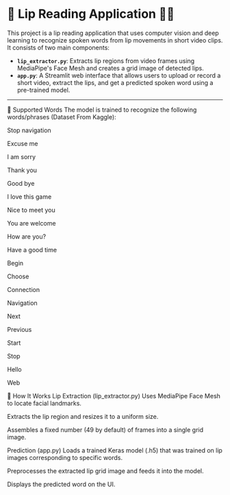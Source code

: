 # 📖 Lip Reading Application 👄🎥

This project is a lip reading application that uses computer vision and deep learning to recognize spoken words from lip movements in short video clips. It consists of two main components:

- **`lip_extractor.py`**: Extracts lip regions from video frames using MediaPipe's Face Mesh and creates a grid image of detected lips.
- **`app.py`**: A Streamlit web interface that allows users to upload or record a short video, extract the lips, and get a predicted spoken word using a pre-trained model.

---

🎯 Supported Words
The model is trained to recognize the following words/phrases (Dataset From Kaggle):

Stop navigation

Excuse me

I am sorry

Thank you

Good bye

I love this game

Nice to meet you

You are welcome

How are you?

Have a good time

Begin

Choose

Connection

Navigation

Next

Previous

Start

Stop

Hello

Web

🧠 How It Works
Lip Extraction (lip_extractor.py)
Uses MediaPipe Face Mesh to locate facial landmarks.

Extracts the lip region and resizes it to a uniform size.

Assembles a fixed number (49 by default) of frames into a single grid image.

Prediction (app.py)
Loads a trained Keras model (.h5) that was trained on lip images corresponding to specific words.

Preprocesses the extracted lip grid image and feeds it into the model.

Displays the predicted word on the UI.
